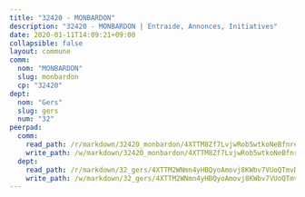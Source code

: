 ```yaml
---
title: "32420 - MONBARDON"
description: "32420 - MONBARDON | Entraide, Annonces, Initiatives"
date: 2020-01-11T14:09:21+09:00
collapsible: false
layout: commune
comm:
  nom: "MONBARDON"
  slug: monbardon
  cp: "32420"
dept:
  nom: "Gers"
  slug: gers
  num: "32"
peerpad:
  comm:
    read_path: /r/markdown/32420_monbardon/4XTTM8Zf7LvjwRob5wtkoNeBfnreDpwFEkoFCkh1C4kmGj6Md
    write_path: /w/markdown/32420_monbardon/4XTTM8Zf7LvjwRob5wtkoNeBfnreDpwFEkoFCkh1C4kmGj6Md-K3TgUfFRHzqPqK3mYVxmxNzjZwFXsBb8oc1ihKepNyhrZubZ8nzfh9S3ACU8YNm2kSQZQ9W7KDTj7yufHjQapq2pj4bKyteet9b5Mve2AdVYGgULuJmCCvvNGiT1FATh8pkt8S47
  dept:
    read_path: /r/markdown/32_gers/4XTTM2WNmn4yHBQyoAmovj8KWbv7VUoQTmvDpdT3o124AgWEe
    write_path: /w/markdown/32_gers/4XTTM2WNmn4yHBQyoAmovj8KWbv7VUoQTmvDpdT3o124AgWEe-K3TgUpYJfQLfW5uoLbdwErZNx29AEkCAso1EvCZzqaD3z7aQWWvGchjPJifpsj2b2MrnxAXUWCQXyv6K9rEMDPiEmuqTRE8ziuYLh1MUbtQUwwoYxV2abqSdJr66fFRHJZtY62y8
---
```


